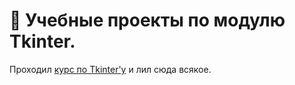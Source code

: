 # 🐍 Учебные проекты по модулю Tkinter.
Проходил [курс по Tkinter'у](https://younglinux.info/tkinter.php) и лил сюда всякое.
